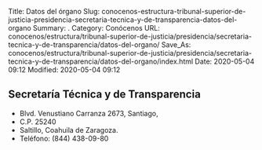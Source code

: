 Title: Datos del órgano
Slug: conocenos-estructura-tribunal-superior-de-justicia-presidencia-secretaria-tecnica-y-de-transparencia-datos-del-organo
Summary: .
Category: Conócenos
URL: conocenos/estructura/tribunal-superior-de-justicia/presidencia/secretaria-tecnica-y-de-transparencia/datos-del-organo/
Save_As: conocenos/estructura/tribunal-superior-de-justicia/presidencia/secretaria-tecnica-y-de-transparencia/datos-del-organo/index.html
Date: 2020-05-04 09:12
Modified: 2020-05-04 09:12


## Secretaría Técnica y de Transparencia

- Blvd. Venustiano Carranza 2673, Santiago,
- C.P. 25240
- Saltillo, Coahuila de Zaragoza.
- Teléfono: (844) 438-09-80




